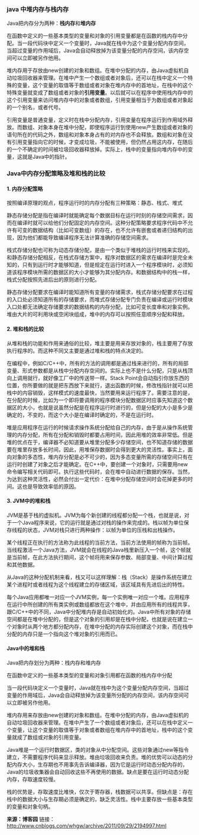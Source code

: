 ### java 中堆内存与栈内存

Java把内存分为两种：**栈内存**和**堆内存**

在函数中定义的一些基本类型的变量和对象的引用变量都是在函数的栈内存中分配。当一段代码块中定义一个变量时，Java就在栈中为这个变量分配内存空间，当超过变量的作用域后，Java会自动释放掉为该变量分配的内存空间，该内存空间可以立即被另作他用。

堆内存用于存放由new创建的对象和数组。在堆中分配的内存，由Java虚拟机自动垃圾回收器来管理。在堆中产生一个数组或者对象后，还可以在栈中定义一个特殊的变量，这个变量的取值等于数组或者对象在堆内存中的首地址，在栈中的这个特殊变量就变成了数组或者对象的**引用变量**。以后就可以在程序中使用栈内存中的这个引用变量来访问堆内存中的对象或者数组，引用变量相当于为数组或者对象起的一个别名，或者代号。

引用变量是普通变量，定义时在栈中分配内存，引用变量在程序运行到作用域外释放。而数组、对象本身在堆中分配，即使程序运行到使用new产生数组或者对象的语句所在的代码之外，数组和对象本身占有的对内存也不会释放。数组和对象在没有引用变量指向它的时候，才变成垃圾，不能被使用，但仍然占用这内存，在随后的一个不确定的时间被垃圾回收器释放掉。实际上，栈中的变量指向堆内存中的变量，这就是Java中的指针。

### Java中内存分配策略及堆和栈的比较

#### 1. 内存分配策略

按照编译原理的观点，程序运行时的内存分配有三种策略：静态、栈式、堆式

静态存储分配是指在编译时就能确定每个数据目标在运行时刻的存储空间需求，因而在编译时就可以给他们分配固定的内存空间。这种分配策略要求程序代码中不允许有可变的数据结构（比如可变数组）的存在，也不允许有嵌套或者递归结构的出现，因为他们都能导致编译程序无法计算准确的存储空间需求。

栈式存储分配也可称为动态存储分配，是由一个类似于堆栈的运行时栈来实现的。和静态存储分配相反，在栈式存储方案中，程序对数据区的需求在编译时是完全未知的，只有到运行时才能够知道，但是规定在运行时进入一个程序模块时，必须知道该程序模块所需的数据区的大小才能够为其分配内存。和数据结构中的栈一样，栈式分配按照先进后出的原则进行分配。

静态存储分配要求在编译时能知道所有变量的存储需求，栈式存储分配要求在过程的入口处必须知道所有的存储要求，而堆式存储分配专门负责在编译或运行时模块入口处都无法确定存储要求的数据结构的内存分配，比如可变长度串和对象实例。堆由大片的可利用块或空闲块组成，堆中的内存可以按照任意顺序分配和释放。

#### 2. 堆和栈的比较

从堆和栈的功能和作用来通俗的比较，堆主要是用来存放对象的，栈主要用了存放执行程序的。而这种不同又主要是通过堆和栈的特点决定的。

在编程中，例如C/C++中，所有的方法的调用都是通过栈来进行的，所有的局部变量、形式参数都是从栈中分配内存空间的。实际上也不是什么分配，只是从栈顶向上调用就行，就好像工厂中的传送带一样。Stack Point会自动指引你放东西的位置，你所要做的就是把东西放下来就行，退出函数的时候，修改栈指针就可以把栈中的内容销毁，这样模式的速度最快，当然要用来运行程序了。需要注意的是，在分配的时候，比如为一个即将要调用的程序模块分配数据区时应事先知道这个数据区的大小，也就是说虽然分配是在程序运行时进行的，但是分配的大小是多少是确定的，不变的，而这个大小是在编译时确定的，不是在运行时。

堆是应用程序在运行的时候请求操作系统分配给自己的内存，由于是从操作系统管理的内存分配，所有在分配和销毁时都要占用时间，因此用堆的效率非常低。但是堆的优点在于，编译器不必知道要从堆里分配多少存储空间，也不知道存储的数据要在堆里存放多长时间，因此，用堆保存数据时会得到更大的灵活性。事实上，面向对象的多态性，堆内存分配是必不可少的，因为多态变量所需的存储空间只有在运行时创建了对象之后才能确定。在C++中，要创建一个对象时，只需要用new命令编写相关代码即可。执行这些代码时，会在堆中自动进行数据的保存。当然，为达到这种灵活性，必然会付出一定代价：在堆中分配存储空间时会花掉更多的时间。这也是导致效率低的原因。

#### 3. JVM中的堆和栈

JVM是基于栈的虚拟机。JVM为每个新创建的线程都分配一个栈，也就是说，对于一个Java程序来说，它的运行就是通过对栈的操作来完成的。栈以帧为单位保存线程的状态，JVM对栈只进行两种操作：以帧为单位的压栈和出栈操作。

某个线程正在执行的方法称为此线程的当前方法，当前方法使用的帧称为当前帧。当线程激活一个Java方法，JVM就会在线程的Java栈里新压入一个帧，这个帧就是当前帧，在此方法执行期间，这个帧将用来保存参数、局部变量、中间计算过程和其他数据。

从Java的这种分配机制来看，栈又可以这样理解：栈（Stack）是操作系统在建立某个进程时或者线程为这个线程建立的存储区域，该区域具有先进后出的特性。

每个Java应用都唯一对应一个JVM实例，每一个实例唯一对应一个堆。应用程序在运行中所创建的所有类实例或数组都放在这个堆中，并由应用所有的线程共享，跟C/C++中的不同，Java中分配堆内存是自动初始化的。Java中所有对象的存储空间都是在堆中分配的，但是这个对象的引用却是在栈中分配，也就是说在建立一个对象时从两个地方都分配内存，在堆中分配的内存实际创建这个对象，而在栈中分配的内存只是一个指向这个堆对象的引用而已。

#### Java中的堆和栈

Java把内存划分为两种：栈内存和堆内存

在函数中定义的一些基本类型的变量和对象引用都在函数的栈内存中分配

当一段代码块定义一个变量时，Java就在栈中为这个变量分配内存空间，当超过变量的作用域后，Java会自动释放掉为该变量所分配的内存空间，该内存空间可以立即被另作他用。

堆内存用来存放由new创建的对象和数组。在堆中分配的内存，由Java虚拟机的自动垃圾回收器来管理。在堆中产生了一个数组或者对象后，还可以在栈中定义一个变量，让这个变量的取值等于对象或者数组在堆内存中的首地址，栈中的这个变量就成了数组或对象的引用变量。

Java堆是一个运行时数据区，类的对象从中分配空间。这些对象通过new等指令建立，不需要程序代码来显示释放。堆由垃圾回收来负责。堆的优势可以动态的分配内存大小，生存期也不用事先告诉编译器，因为它是运行时动态分配内存的，Java的垃圾收集器会自动回收这些不再使用的数据。缺点是要在运行时动态分配内存，存取速度较慢。

栈的优势是，存取速度比堆快，仅次于寄存器，栈数据可以共享。但缺点是：存在栈中的数据大小与生存期必须是确定的，缺乏灵活性。栈中主要存放一些基本类型的变量和对象句柄。




**来源：博客园**
链接：http://www.cnblogs.com/whgw/archive/2011/09/29/2194997.html
